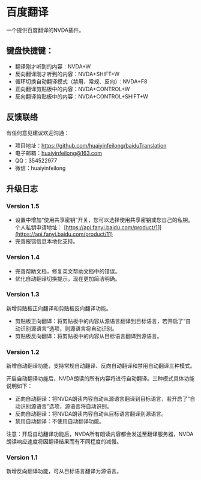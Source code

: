 # 百度翻译

一个提供百度翻译的NVDA插件。

## 键盘快捷键：

* 翻译刚才听到的内容：NVDA+W
* 反向翻译刚才听到的内容：NVDA+SHIFT+W
* 循环切换自动翻译模式（禁用、常规、反向）：NVDA+F8
* 正向翻译剪贴板中的内容：NVDA+CONTROL+W
* 反向翻译剪贴板中的内容：NVDA+CONTROL+SHIFT+W

## 反馈联络

有任何意见建议欢迎沟通：

* 项目地址：https://github.com/huaiyinfeilong/baiduTranslation
* 电子邮箱：huaiyinfeilong@163.com
* QQ：354522977
* 微信：huaiyinfeilong

## 升级日志

### Version 1.5

* 设置中增加“使用共享密钥”开关，您可以选择使用共享密钥或您自己的私钥。个人私钥申请地址：
[https://api.fanyi.baidu.com/product/11](https://api.fanyi.baidu.com/product/11)
* 完善报错信息本地化支持。

### Version 1.4

* 完善帮助文档，修复英文帮助文档中的错误。
* 优化自动翻译切换提示，现在更加简洁明确。

### Version 1.3

新增剪贴板正向翻译和剪贴板反向翻译功能。

* 剪贴板正向翻译：将剪贴板中的内容从源语言翻译到目标语言，若开启了“自动识别源语言”选项，则源语言将自动识别。
* 剪贴板反向翻译：将剪贴板中的内容从目标语言翻译到源语言。

### Version 1.2

新增自动翻译功能，支持常规自动翻译、反向自动翻译和禁用自动翻译三种模式。

开启自动翻译功能后，NVDA朗读的所有内容将进行自动翻译。三种模式具体功能说明如下：

* 正向自动翻译：将NVDA朗读内容自动从源语言翻译到目标语言，若开启了“自动识别源语言”选项，源语言将自动识别。
* 反向自动翻译：将NVDA朗读内容自动从目标语言翻译到源语言。
* 禁用自动翻译：不使用自动翻译功能。

注意：开启自动翻译功能后，NVDA所有朗读内容都会发送至翻译服务器，NVDA朗读响应速度将因翻译结果而有不同程度的减慢。

### Version 1.1

新增反向翻译功能，可从目标语言翻译为源语言。
